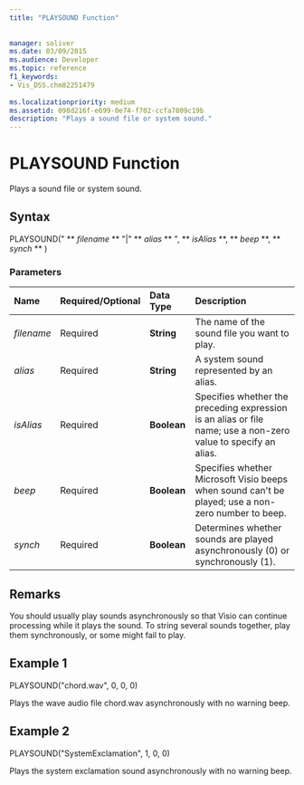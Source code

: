 ```yaml
---
title: "PLAYSOUND Function"
 
 
manager: soliver
ms.date: 03/09/2015
ms.audience: Developer
ms.topic: reference
f1_keywords:
- Vis_DSS.chm82251479
 
ms.localizationpriority: medium
ms.assetid: 098d216f-e699-0e74-f702-ccfa7809c19b
description: "Plays a sound file or system sound."
---
```


# PLAYSOUND Function

Plays a sound file or system sound. 
  
## Syntax

PLAYSOUND(" ** *filename* ** "|" ** *alias* ** ", ** *isAlias* **, ** *beep* **, ** *synch* ** ) 
  
### Parameters

|**Name**|**Required/Optional**|**Data Type**|**Description**|
|:-----|:-----|:-----|:-----|
| _filename_ <br/> |Required  <br/> |**String** <br/> |The name of the sound file you want to play.  <br/> |
| _alias_ <br/> |Required  <br/> |**String** <br/> | A system sound represented by an alias.  <br/> |
| _isAlias_ <br/> |Required  <br/> |**Boolean** <br/> | Specifies whether the preceding expression is an alias or file name; use a non-zero value to specify an alias.  <br/> |
| _beep_ <br/> |Required  <br/> |**Boolean** <br/> |Specifies whether Microsoft Visio beeps when sound can't be played; use a non-zero number to beep.  <br/> |
| _synch_ <br/> |Required  <br/> |**Boolean** <br/> |Determines whether sounds are played asynchronously (0) or synchronously (1).  <br/> |
   
## Remarks

You should usually play sounds asynchronously so that Visio can continue processing while it plays the sound. To string several sounds together, play them synchronously, or some might fail to play. 
  
## Example 1

PLAYSOUND("chord.wav", 0, 0, 0)
  
Plays the wave audio file chord.wav asynchronously with no warning beep.
  
## Example 2

PLAYSOUND("SystemExclamation", 1, 0, 0)
  
Plays the system exclamation sound asynchronously with no warning beep.
  

